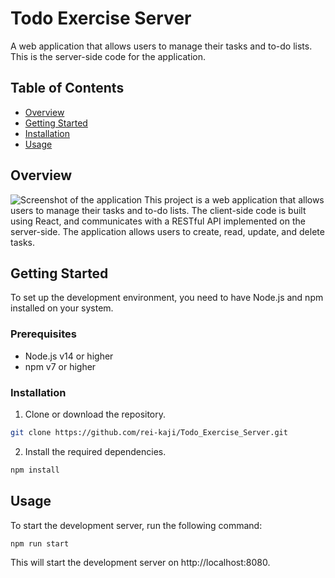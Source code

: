 # Todo Exercise Server

A web application that allows users to manage their tasks and to-do lists. This is the server-side code for the application.

## Table of Contents

- [Overview](#overview)
- [Getting Started](#getting-started)
- [Installation](#installation)
- [Usage](#usage)

## Overview

![Screenshot of the application](/public/images/app_image.png)
This project is a web application that allows users to manage their tasks and to-do lists. The client-side code is built using React, and communicates with a RESTful API implemented on the server-side. The application allows users to create, read, update, and delete tasks.

## Getting Started

To set up the development environment, you need to have Node.js and npm installed on your system.

### Prerequisites

- Node.js v14 or higher
- npm v7 or higher

### Installation

1. Clone or download the repository.

```bash
git clone https://github.com/rei-kaji/Todo_Exercise_Server.git
```

2. Install the required dependencies.

```bash
npm install
```

## Usage

To start the development server, run the following command:

```bash
npm run start
```

This will start the development server on http://localhost:8080.
